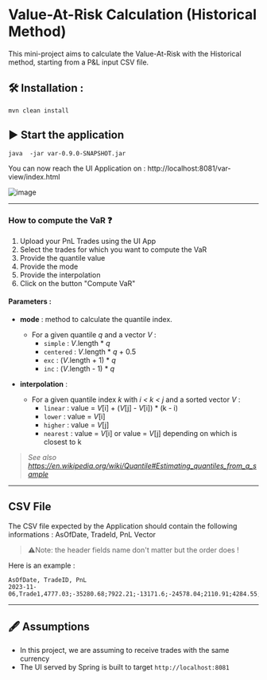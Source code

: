 # Value-At-Risk Calculation (Historical Method)

This mini-project aims to calculate the Value-At-Risk with the Historical method, starting from a P&L input CSV file.

## 🛠️ Installation :

```shell script
mvn clean install
```

## ▶️ Start the application

```shell script
java  -jar var-0.9.0-SNAPSHOT.jar
```

You can now reach the UI Application on : http://localhost:8081/var-view/index.html

![image](https://github.com/EricDallAgnol/value-at-risk-calculation/assets/83015366/7cab3ef5-379a-4ebb-8179-d1c8ffcc7dc6)

--------
### How to compute the VaR ❓

1. Upload your PnL Trades using the UI App
2. Select the trades for which you want to compute the VaR
3. Provide the quantile value
4. Provide the mode
5. Provide the interpolation
6. Click on the button "Compute VaR"

#### Parameters :
- **mode** : method to calculate the quantile index.
  - For a given quantile *q* and a vector *V* :
    -  `simple` : *V*.length * *q*
    -  `centered` : *V*.length * *q* + 0.5
    -  `exc` : (*V*.length + 1) * *q*
    -  `inc` : (*V*.length - 1) * *q*
      
- **interpolation** :
  - For a given quantile index *k* with *i < k < j* and  a sorted vector *V* :
    - `linear` : value = *V*[i] + (*V*[j] - *V*[i]) * (k - i)
    - `lower` : value = *V*[i]
    - `higher` : value = *V*[j]
    - `nearest` : value = *V*[i] or value = *V*[j] depending on which is closest to k

> *See also https://en.wikipedia.org/wiki/Quantile#Estimating_quantiles_from_a_sample*
--------
## CSV File

The CSV file expected by the Application should contain the following informations : AsOfDate, TradeId, PnL Vector
> ⚠️Note: the header fields name don't matter but the order does !

Here is an example :

```
AsOfDate, TradeID, PnL
2023-11-06,Trade1,4777.03;-35280.68;7922.21;-13171.6;-24578.04;2110.91;4284.55;-9059.76;-1362.05;-15613.03;2246.1;-16573.48;-20827.31;2541.31;-9508.58;-35064.59;-17040.44;16591.91;798.52;836.44;874.36;-7516.22;-37053.97;10073.5;967.91;-16548.52;-13888.8;-17538.83;13654.33;14136.07;-8568.05;-18844.87;23054.34;1642.09;-16835.96;-2014.11;-3647.43;11035.58;20970.14;-1567.4;9963.6;17050.49;1814.14;-2318.31;-9458.98;-8326.99;7527.16;-30.46;253.4;1392.46;15148.15;12939.42;-3797.41;-3298.57;18081.76;28388.15;-28644.53;17683.71;2184.67;10184.18;3331.16;14805.19;7924.26;8273.28;-29062.84;-7798.18;7795.23;17635.44;2118.29;9702.8;-22684.31;10789.03;7684.59;5097.6;8916.11;-13325.48;-19632.81;3888.49;-7939.45;-14013.28;-26983.08;-7833.35;749.99;-8362.95;-8464.74;-19560.24;12900.67;26097.72;-5098.11;-9597.76;703.2;-20461.71;5639.74;18145.38;-13463.12;-11025.01;5472.89;9320.61;-9934.29;-6699.57;-6691.46;-1245.39;19159.92;9494.59;-10064.14;-22721.48;22486.98;-10563.16;4768.13;-7423.96;-853.92;-1674.73;3733.21;2204.35;-6921.57;-18686.07;-2645.25;-1302.89;8020.4;-10836.19;-77.22;-7868.77;-20810.28;-9498.53;-9752.09;1220.81;8417.72;2903.88;-17672.08;7357.75;-1443.02;-18946.31;-4954.1;-20599.05;16379.17;2384.89;-11289.25;13420.35;-29447.86;18660.89;-21715.61;12989.11;465.75;1386.41;786.96;-947.19;-4208.21;8491.13;22559.65;10748.01;8919.61;22476.38;-999.25;-3000.28;4537.12;-5073.43;2983.4;-15546.63;-168.28;12740.42;9817.76;646.4;-28958.71;-9474.07;-1293.06;-12822.25;17798.92;-550.99;-4246.35;3560.95;-6826.88;-4930.04;-6339.37;1250.35;-4538.38;-1432.06;3995.86;-2337.04;-9738.45;1023.94;7990.89;14469.97;11080.83;16837.69;-5556.66;-1422.09;3868.61;-5523.17;27595.03;8016.58;-11139.89;-4730.1;-20160.39;-26119.55;-3978.58;7619.61;-13046.63;11909.27;1080.56;1402.22;-14216.64;5717.95;15378.28;4583.32;-3132.61;-5216.87;17483.05;-10571.14;-15088.71;7940.25;5405.15;-7975.59;7750.66;923.41;-10201.76;10731.11;-13266.15;24548.09;-4637.49;-3009.79;8915.24;-3041.56;-3265.68;2273.12;-1536.19;5354.93;14000.63;-9443.12;-19045.23;-11554.56;6433.38;-2678.38;24842.35;6808.26;20063.43;-23051.87;-22681.04;4784.02;-9503.54;9450.18;-26431.78;5210.31;-3427.59;-10740.61;11689.68;8791.51;-22688.67;-4673.91;-2207.95;5531.82;-23613.26;651.83;14093.92;6079.5
```


--------
## 🖋️ Assumptions

- In this project, we are assuming to receive trades with the same currency
- The UI served by Spring is built to target `http://localhost:8081`
